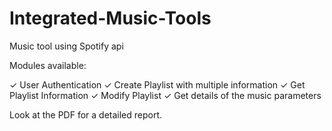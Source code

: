# Integrated-Music-Tools
Music tool using Spotify api

Modules available:

✓ User Authentication
✓ Create Playlist with multiple information
✓ Get Playlist Information
✓ Modify Playlist
✓ Get details of the music parameters

Look at the PDF for a detailed report.
